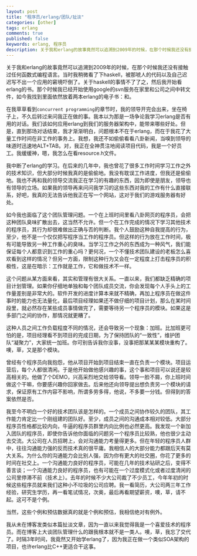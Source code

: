 ```yaml
---
layout: post
title: "程序员/erlang/团队/扯淡"
categories: [other]
tags: erlang
comments: true
published: false
keywords: erlang, 程序员
description: 关于我和erlang的故事竟然可以追溯到2009年的时候，在那个时候我还没有接触过任何函数式编程语言
---
```


关于我和erlang的故事竟然可以追溯到2009年的时候，在那个时候我还没有接触过任何函数式编程语言。当时我稍微看了下haskell，被那唬人的代码以及自己迟迟写不出一个应用的窘境吓倒了。关于haskell的事情不了了之，然后我开始看erlang的书。那个时候我已经开始使用google的svn服务在家里和公司之间中转文件，如今我找到里面依然放着两本erlang的电子书：<Programming Erlang>和<Erlang Programming>。

在我草草看到`concurrent programming`的章节时，我的领导开完会出来，坐在椅子上，不久后转过来问我正在做的事。我本以为那是一场争论我学习erlang是否有用的对话。我们该如何应用erlang到我们的服务器架构中，能带来哪些好处。但是，直到那场对话结束，我才渐渐明白，问题根本不在于erlang，而在于我花了大量工作时间在非工作的事务上。我想，我还不如偷偷看看八卦新闻，当嗅到领导的味道时迅速地ALT+TAB。对，我正在全神贯注地阅读项目代码，我是一个好员工。我缓缓神，嗯，我怎么在看resource.h文件。

我中断了erlang的学习。在后来的几年中，我也曾花了很多工作时间学习工作之外的技术知识，但大部分时候我真的是偷偷地。我没有耽误工作进度，但我还是偷偷地。我也不再和我的领导交流我正在学习的有趣的东西，因为即使是朋友，领导也有领导的立场。如果我的领导再来问问我学习的这些东西对我的工作有什么直接联系，好吧，我真的无法告诉他我正在写一个网站，这对于我们的游戏服务器有好处。

如今我也面临了这个团队管理问题。一个在上班时间里看八卦网页的程序员，会把这种团队臭味扩散出去，这当然不允许。但一个在工作完成的情况下学习其他技术的程序员，其行为却很难做出正确与否的判断。我个人鼓励这种自我提高的行为，至少，他不是一个仅仅把写程序当工作的程序员。但这样的行为放在工作时间，极有可能导致另一种工作重心的臭味。当学习工作之外的东西成为一种风气，我们能保证每个人都意识到工作的重心吗？更何况，一个不懂技术团队建设的老板怎么喜欢看到这样的情况？但另一方面，限制这种行为又会在一定程度上打击程序员的积极性，这是在暗示：工作就是工作，它和做技术不一样。

这个问题从某方面来看，其实和管理有很大关系。一直以来，我们都缺乏精确的项目计划管理。如果你仔细地单独和每个团队成员交流，你会发现每个人手头上的工作量差别是非常大的。软件开发的进度计算本来就不精确，再加上程序员在做这件事时的能力也无法量化，最后项目经理如果还不做仔细的项目计划，那么在某时间段里，就必然存在某些成员事情做完了，需要等待另一个程序员的模块。如果这是多部门之间的协作，那情况就更糟了。

这种人员之间工作负载程度不同的情况，还会导致另一个现象：加班。比加班更可怕的是，项目经理看不到项目的完成日期，为了保持团队的“一致性”，维护团队“凝聚力”，大家统一加班。你可别告诉我你没事，没事把那某某某模块重构了。噢，草，又是那个模块。

曾经有个程序员向我抱怨，他从项目开始到项目结束一直在负责一个模块。项目运营后，每个人都很清闲。于是他开始做他感兴趣的事，这个事和项目可以说还是较高相关的。他做了个DEMO，兴高采烈地交给领导看。领导一脸不屑，你上班时间做这个干嘛，你要感兴趣你回家做去。后来他还向领导提出想负责另一个模块的请求，保证原有工作内容不影响，所谓多劳多得，他说，不多要一分钱。但得到的答案依然是否。

我至今不明白一个好的技术团队该是怎样的。一个成员之间协作较久的团队，其工作能力肯定比一个刚组建的团队好。至少，成员之间的沟通成本相对较低。大部分程序员性格都比较内向，牛逼的程序员群里内向比例也必然更高。我发现一个新加入团队的程序员，即使你告诉他你面临的问题另一个程序员比较熟，他也很少主动去交流。大公司在人员招聘上，会对沟通能力考量得更多。但在年轻的程序员人群中，往往沟通能力强的反而技术真的很平庸。我相信人的大部分能力都跟后天有莫大关系。为什么你的沟通能力会比别人强，因为你有更大的社交圈，你花了更多的时间在社交上。一个沟通能力良好的程序员，可能在几年的技术钻研之后，变得不善言谈；一个沟通能力良好的程序员，也有可能在一个过度模式化或者过度清闲的公司里停滞不前（技术上）。去年的时候不少大公司裁了不少员工，今年年初的时候这些程序员就来我们这种小不垃圾的公司应聘。我一看简历，大公司两三年工作经验，研究生学历，再一看笔试情况，次奥，最后再看期望薪资，噢，草，请不起。这可不是个例。

当然，这些个例和预估数据真的就是个例和预估，我相信绝对有例外。

我从未在博客发类似本篇扯淡文章，因为一直以来我觉得我是一个喜爱技术的程序员。而在博客上大谈团队管理什么的跟我根本就不是一类人。噢，草，我忘了交代了。时隔3年时间，我竟然又开始学erlang了，因为我正在做一个类似SOA架构的项目，也许erlang比C++更适合干这事。


